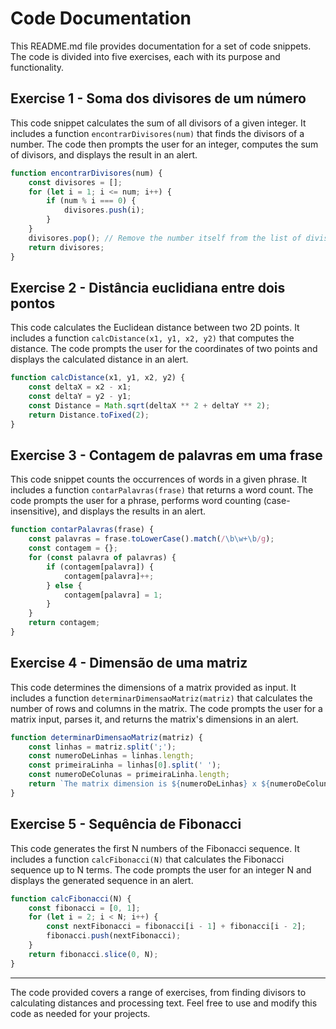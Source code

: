 # Code Documentation

This README.md file provides documentation for a set of code snippets. The code is divided into five exercises, each with its purpose and functionality.

## Exercise 1 - Soma dos divisores de um número

This code snippet calculates the sum of all divisors of a given integer. It includes a function `encontrarDivisores(num)` that finds the divisors of a number. The code then prompts the user for an integer, computes the sum of divisors, and displays the result in an alert.

```javascript
function encontrarDivisores(num) {
    const divisores = [];
    for (let i = 1; i <= num; i++) {
        if (num % i === 0) {
            divisores.push(i);
        }
    }
    divisores.pop(); // Remove the number itself from the list of divisors
    return divisores;
}
```

## Exercise 2 - Distância euclidiana entre dois pontos

This code calculates the Euclidean distance between two 2D points. It includes a function `calcDistance(x1, y1, x2, y2)` that computes the distance. The code prompts the user for the coordinates of two points and displays the calculated distance in an alert.

```javascript
function calcDistance(x1, y1, x2, y2) {
    const deltaX = x2 - x1;
    const deltaY = y2 - y1;
    const Distance = Math.sqrt(deltaX ** 2 + deltaY ** 2);
    return Distance.toFixed(2);
}
```

## Exercise 3 - Contagem de palavras em uma frase

This code snippet counts the occurrences of words in a given phrase. It includes a function `contarPalavras(frase)` that returns a word count. The code prompts the user for a phrase, performs word counting (case-insensitive), and displays the results in an alert.

```javascript
function contarPalavras(frase) {
    const palavras = frase.toLowerCase().match(/\b\w+\b/g);
    const contagem = {};
    for (const palavra of palavras) {
        if (contagem[palavra]) {
            contagem[palavra]++;
        } else {
            contagem[palavra] = 1;
        }
    }
    return contagem;
}
```

## Exercise 4 - Dimensão de uma matriz

This code determines the dimensions of a matrix provided as input. It includes a function `determinarDimensaoMatriz(matriz)` that calculates the number of rows and columns in the matrix. The code prompts the user for a matrix input, parses it, and returns the matrix's dimensions in an alert.

```javascript
function determinarDimensaoMatriz(matriz) {
    const linhas = matriz.split(';');
    const numeroDeLinhas = linhas.length;
    const primeiraLinha = linhas[0].split(' ');
    const numeroDeColunas = primeiraLinha.length;
    return `The matrix dimension is ${numeroDeLinhas} x ${numeroDeColunas}.`;
}
```

## Exercise 5 - Sequência de Fibonacci

This code generates the first N numbers of the Fibonacci sequence. It includes a function `calcFibonacci(N)` that calculates the Fibonacci sequence up to N terms. The code prompts the user for an integer N and displays the generated sequence in an alert.

```javascript
function calcFibonacci(N) {
    const fibonacci = [0, 1];
    for (let i = 2; i < N; i++) {
        const nextFibonacci = fibonacci[i - 1] + fibonacci[i - 2];
        fibonacci.push(nextFibonacci);
    }
    return fibonacci.slice(0, N);
}
```

---

The code provided covers a range of exercises, from finding divisors to calculating distances and processing text. Feel free to use and modify this code as needed for your projects.
